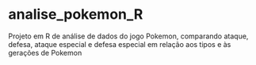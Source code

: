 # analise_pokemon_R

Projeto em R de análise de dados do jogo Pokemon, comparando ataque, defesa, ataque especial e defesa especial em relação aos tipos e às gerações de Pokemon
